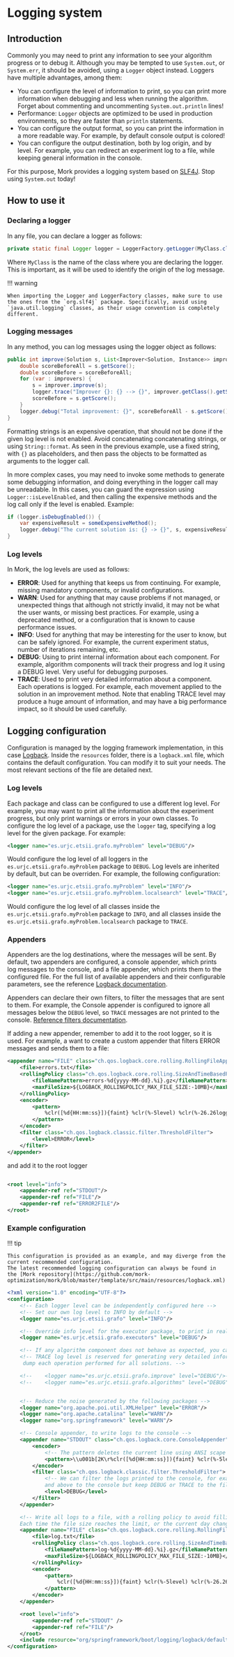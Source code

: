 # Logging system

## Introduction

Commonly you may need to print any information to see your algorithm progress or to debug it.
Although you may be tempted to use `System.out`, or `System.err`, it should be avoided, using a `Logger` object instead. 
Loggers have multiple advantages, among them:

- You can configure the level of information to print, so you can print more information when debugging and less when running the algorithm. Forget about commenting and uncommenting `System.out.println` lines!
- Performance: `Logger` objects are optimized to be used in production environments, so they are faster than `println` statements.
- You can configure the output format, so you can print the information in a more readable way. For example, by default console output is colored!
- You can configure the output destination, both by log origin, and by level. For example, you can redirect an experiment log to a file, while keeping general information in the console.

For this purpose, Mork provides a logging system based on [SLF4J](https://www.slf4j.org/). Stop using `System.out` today!

## How to use it

### Declaring a logger
In any file, you can declare a logger as follows:

```java
private static final Logger logger = LoggerFactory.getLogger(MyClass.class);
```

Where `MyClass` is the name of the class where you are declaring the logger. This is important, as it will be used to identify the origin of the log message.

!!! warning

    When importing the Logger and LoggerFactory classes, make sure to use the ones from the `org.slf4j` package. Specifically, avoid using `java.util.logging` classes, as their usage convention is completely different.


### Logging messages

In any method, you can log messages using the logger object as follows:

```java
public int improve(Solution s, List<Improver<Solution, Instance>> improvers) {
    double scoreBeforeAll = s.getScore();
    double scoreBefore = scoreBeforeAll;
    for (var : improvers) {
        s = improver.improve(s);
        logger.trace("Improver {}: {} --> {}", improver.getClass().getSimpleName(), scoreBefore, s.getScore());
        scoreBefore = s.getScore();
    }
    logger.debug("Total improvement: {}", scoreBeforeAll - s.getScore());
}
```

Formatting strings is an expensive operation, that should not be done if the given log level is not enabled. 
Avoid concatenating concatenating strings, or using `String::format`. As seen in the previous example, 
use a fixed string, with `{}` as placeholders, and then pass the objects to be formatted as arguments to the logger call.

In more complex cases, you may need to invoke some methods to generate some debugging information, and doing everything in the logger call may be unreadable.
In this cases, you can guard the expression using `Logger::isLevelEnabled`, and then calling the expensive methods and the log call only if the level is enabled. Example:

```java
if (logger.isDebugEnabled()) {
    var expensiveResult = someExpensiveMethod();
    logger.debug("The current solution is: {} -> {}", s, expensiveResult);
}
```

### Log levels
In Mork, the log levels are used as follows:

- **ERROR**: Used for anything that keeps us from continuing. For example, missing mandatory components, or invalid configurations.
- **WARN**: Used for anything that may cause problems if not managed, or unexpected things that although not strictly invalid, it may not be what the user wants, or missing best practices. For example, using a deprecated method, or a configuration that is known to cause performance issues.
- **INFO**: Used for anything that may be interesting for the user to know, but can be safely ignored. For example, the current experiment status, number of iterations remaining, etc.
- **DEBUG**: Using to print internal information about each component. For example, algorithm components will track their progress and log it using a DEBUG level. Very useful for debugging purposes.
- **TRACE**: Used to print very detailed information about a component. Each operations is logged. For example, each movement applied to the solution in an improvement method. Note that enabling TRACE level may produce a huge amount of information, and may have a big performance impact, so it should be used carefully.

## Logging configuration

Configuration is managed by the logging framework implementation, in this case [Logback](https://logback.qos.ch/).
Inside the `resources` folder, there is a `logback.xml` file, which contains the default configuration. You can modify it to suit your needs.
The most relevant sections of the file are detailed next.

### Log levels
Each package and class can be configured to use a different log level.
For example, you may want to print all the information about the experiment progress,
but only print warnings or errors in your own classes. 
To configure the log level of a package, use the `logger` tag, specifying a log level for the given package. For example:

```xml
<logger name="es.urjc.etsii.grafo.myProblem" level="DEBUG"/>
```

Would configure the log level of all loggers in the `es.urjc.etsii.grafo.myProblem` package to `DEBUG`. 
Log levels are inherited by default, but can be overriden. For example, the following configuration:

```xml
<logger name="es.urjc.etsii.grafo.myProblem" level="INFO"/>
<logger name="es.urjc.etsii.grafo.myProblem.localsearch" level="TRACE"/>
```

Would configure the log level of all classes inside the `es.urjc.etsii.grafo.myProblem` package to `INFO`,
and all classes inside the `es.urjc.etsii.grafo.myProblem.localsearch` package to `TRACE`.

### Appenders
Appenders are the log destinations, where the messages will be sent. 
By default, two appenders are configured, a console appender, which prints log messages to the console, and a file appender, which prints them to the configured file.
For the full list of available appenders and their configurable parameters, see the reference [Logback documentation](https://logback.qos.ch/manual/appenders.html).

Appenders can declare their own filters, to filter the messages that are sent to them. For example, the Console appender is configured to ignore all messages below the `DEBUG` level, so `TRACE` messages are not printed to the console.
[Reference filters documentation](https://logback.qos.ch/manual/filters.html).

If adding a new appender, remember to add it to the root logger, so it is used. For example, a want to create a custom appender that filters ERROR messages and sends them to a file:

```xml
<appender name="FILE" class="ch.qos.logback.core.rolling.RollingFileAppender">
    <file>errors.txt</file>
    <rollingPolicy class="ch.qos.logback.core.rolling.SizeAndTimeBasedRollingPolicy">
        <fileNamePattern>errors-%d{yyyy-MM-dd}.%i}.gz</fileNamePattern>
        <maxFileSize>${LOGBACK_ROLLINGPOLICY_MAX_FILE_SIZE:-10MB}</maxFileSize>
    </rollingPolicy>
    <encoder>
        <pattern>
            %clr([%d{HH:mm:ss}]){faint} %clr(%-5level) %clr(%-26.26logger{25}){cyan} %clr(:){faint} %m%n
        </pattern>
    </encoder>
    <filter class="ch.qos.logback.classic.filter.ThresholdFilter">
        <level>ERROR</level>
    </filter>
</appender>
```

and add it to the root logger

```xml

<root level="info">
    <appender-ref ref="STDOUT"/>
    <appender-ref ref="FILE"/>
    <appender-ref ref="ERROR2FILE"/>
</root>
```

### Example configuration
!!! tip

    This configuration is provided as an example, and may diverge from the current recommended configuration. 
    The latest recommended logging configuration can always be found in the [Mork repository](https://github.com/mork-optimization/mork/blob/master/template/src/main/resources/logback.xml)

```xml
<?xml version="1.0" encoding="UTF-8"?>
<configuration>
    <!-- Each logger level can be independently configured here -->
    <!-- Set our own log level to INFO by default -->
    <logger name="es.urjc.etsii.grafo" level="INFO"/>

    <!-- Override info level for the executor package, to print in real time information about the experiment progress -->
    <logger name="es.urjc.etsii.grafo.executors" level="DEBUG"/>

    <!-- If any algorithm component does not behave as expected, you can set the log level to DEBUG to see what is going on -->
    <!-- TRACE log level is reserved for generating very detailed information, for example in an improver method it will
     dump each operation performed for all solutions. -->

    <!--    <logger name="es.urjc.etsii.grafo.improve" level="DEBUG"/>-->
    <!--    <logger name="es.urjc.etsii.grafo.algorithms" level="DEBUG"/>-->


    <!-- Reduce the noise generated by the following packages -->
    <logger name="org.apache.poi.util.XMLHelper" level="ERROR"/>
    <logger name="org.apache.catalina" level="WARN"/>
    <logger name="org.springframework" level="WARN"/>

    <!-- Console appender, to write logs to the console -->
    <appender name="STDOUT" class="ch.qos.logback.core.ConsoleAppender">
        <encoder>
            <!-- The pattern deletes the current line using ANSI scape sequences, so the progress bar is not printed multiple times -->
            <pattern>\\u001b[2K\r%clr([%d{HH:mm:ss}]){faint} %clr(%-5level) %clr(%-26.26logger{25}){cyan} %clr(:){faint} %m%n</pattern>
        </encoder>
        <filter class="ch.qos.logback.classic.filter.ThresholdFilter">
            <!-- We can filter the logs printed to the console, for example to print only INFO
            and above to the console but keep DEBUG or TRACE to the file. By default filters TRACE logs -->
            <level>DEBUG</level>
        </filter>
    </appender>

    <!-- Write all logs to a file, with a rolling policy to avoid filling the disk.
    Each time the file size reaches the limit, or the current day changes, it is compressed and a new file is created. -->
    <appender name="FILE" class="ch.qos.logback.core.rolling.RollingFileAppender">
        <file>log.txt</file>
        <rollingPolicy class="ch.qos.logback.core.rolling.SizeAndTimeBasedRollingPolicy">
            <fileNamePattern>log-%d{yyyy-MM-dd}.%i}.gz</fileNamePattern>
            <maxFileSize>${LOGBACK_ROLLINGPOLICY_MAX_FILE_SIZE:-10MB}</maxFileSize>
        </rollingPolicy>
        <encoder>
            <pattern>
                %clr([%d{HH:mm:ss}]){faint} %clr(%-5level) %clr(%-26.26logger{25}){cyan} %clr(:){faint} %m%n
            </pattern>
        </encoder>
    </appender>

    <root level="info">
        <appender-ref ref="STDOUT" />
        <appender-ref ref="FILE"/>
    </root>
    <include resource="org/springframework/boot/logging/logback/defaults.xml" />
</configuration>
```